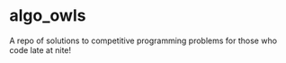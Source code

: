 # algo_owls
A repo of solutions to competitive programming problems for those who code late at nite!
